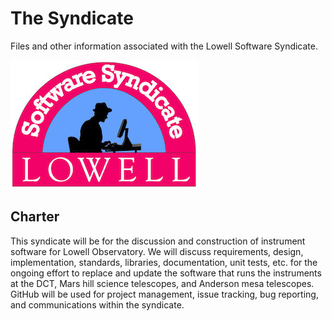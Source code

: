 # The Syndicate
Files and other information associated with the Lowell Software Syndicate.

![logo](https://github.com/LowellObservatory/TheSyndicate/blob/master/Images/large.jpg "Logo")

## Charter

This syndicate will be for the discussion and construction of instrument
software for Lowell Observatory. We will discuss requirements, design,
implementation, standards, libraries, documentation, unit tests, etc. for the
ongoing effort to replace and update the software that runs the instruments at
the DCT, Mars hill science telescopes, and Anderson mesa telescopes.  GitHub
will be used for project management, issue tracking, bug reporting, and
communications within the syndicate.
